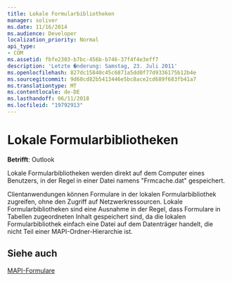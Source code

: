 ```yaml
---
title: Lokale Formularbibliotheken
manager: soliver
ms.date: 11/16/2014
ms.audience: Developer
localization_priority: Normal
api_type:
- COM
ms.assetid: fbfe2303-b7bc-456b-b746-37f4f4e3eff7
description: 'Letzte �nderung: Samstag, 23. Juli 2011'
ms.openlocfilehash: 827dc15840c45c6871a5dd0f77d9336175b12b4e
ms.sourcegitcommit: 9d60cd82b5413446e5bc8ace2cd689f683fb41a7
ms.translationtype: MT
ms.contentlocale: de-DE
ms.lasthandoff: 06/11/2018
ms.locfileid: "19792913"
---
```

# <a name="local-form-libraries"></a>Lokale Formularbibliotheken

  
  
**Betrifft**: Outlook 
  
Lokale Formularbibliotheken werden direkt auf dem Computer eines Benutzers, in der Regel in einer Datei namens "Frmcache.dat" gespeichert. 
  
Clientanwendungen können Formulare in der lokalen Formularbibliothek zugreifen, ohne den Zugriff auf Netzwerkressourcen. Lokale Formularbibliotheken sind eine Ausnahme in der Regel, dass Formulare in Tabellen zugeordneten Inhalt gespeichert sind, da die lokalen Formularbibliothek einfach eine Datei auf dem Datenträger handelt, die nicht Teil einer MAPI-Ordner-Hierarchie ist.
  
## <a name="see-also"></a>Siehe auch



[MAPI-Formulare](mapi-forms.md)

